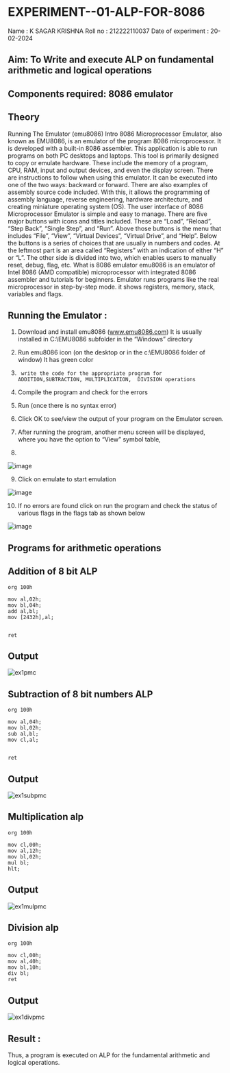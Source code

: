# EXPERIMENT--01-ALP-FOR-8086
Name : K SAGAR KRISHNA
Roll no : 212222110037
Date of experiment : 20-02-2024





## Aim: To Write and execute ALP on fundamental arithmetic and logical operations
## Components required: 8086  emulator 
## Theory 
Running The Emulator (emu8086) Intro 8086 Microprocessor Emulator, also known as EMU8086, is an emulator of the program 8086 microprocessor. It is developed with a built-in 8086 assembler. This application is able to run programs on both PC desktops and laptops. This tool is primarily designed to copy or emulate hardware. These include the memory of a program, CPU, RAM, input and output devices, and even the display screen. There are instructions to follow when using this emulator. It can be executed into one of the two ways: backward or forward. There are also examples of assembly source code included. With this, it allows the programming of assembly language, reverse engineering, hardware architecture, and creating miniature operating system (OS). The user interface of 8086 Microprocessor Emulator is simple and easy to manage. There are five major buttons with icons and titles included. These are “Load”, “Reload”, “Step Back”, “Single Step”, and “Run”. Above those buttons is the menu that includes “File”, “View”, “Virtual Devices”, “Virtual Drive”, and “Help”. Below the buttons is a series of choices that are usually in numbers and codes. At the leftmost part is an area called “Registers” with an indication of either “H” or “L”. The other side is divided into two, which enables users to manually reset, debug, flag, etc. What is 8086 emulator emu8086 is an emulator of Intel 8086 (AMD compatible) microprocessor with integrated 8086 assembler and tutorials for beginners. Emulator runs programs like the real microprocessor in step-by-step mode. it shows registers, memory, stack, variables and flags.


 ## Running the Emulator :
1.	Download and install emu8086 (www.emu8086.com) It is usually installed in C:\EMU8086 subfolder in the “Windows” directory
2.	  Run  emu8086 icon (on the desktop or in the c:\EMU8086 folder of window) It has green color 
 
 
3.		write the code for the appropriate program for ADDITION,SUBTRACTION, MULTIPLICATION,  DIVISION operations 

4.	 Compile the program and check for the errors 
5.	Run (once there is no syntax error) 

6.	Click OK to see/view the output of your program on the Emulator screen. 


7.	After running the program, another menu screen will be displayed, where you have the option to “View” symbol table,
8.	 


![image](https://user-images.githubusercontent.com/36288975/189273263-d65baae9-4b8f-4723-afb3-c0ffa4052b04.png)











9.	Click on emulate to start emulation 








![image](https://user-images.githubusercontent.com/36288975/189273273-9bb36ec1-e2e8-4892-8d35-37707332bfdc.png)








10.	If no errors are found click on run the program and check the status of various flags in the flags tab as shown below 






![image](https://user-images.githubusercontent.com/36288975/189273277-113a2a33-4a40-4ff8-95a5-ecd3a1f504fe.png)







## Programs for arithmetic  operations

## Addition  of 8 bit ALP 
```
org 100h

mov al,02h;
mov bl,04h;
add al,bl;
mov [2432h],al;


ret

```



## Output  
![ex1pmc](https://github.com/ksagar007/EXPERIMENT--01-ALP-FOR-8086/assets/121165786/ceb3cdca-306a-4aa2-84ce-a453773ec2f5)

 
## Subtraction   of 8 bit numbers  ALP 
```
org 100h

mov al,04h;
mov bl,02h;
sub al,bl;
mov cl,al;


ret
```
 
## Output  

![ex1subpmc](https://github.com/ksagar007/EXPERIMENT--01-ALP-FOR-8086/assets/121165786/de3a714b-be71-4884-8614-0de5da228be0)
## Multiplication alp 
```
org 100h

mov cl,00h;
mov al,12h;
mov bl,02h;
mul bl; 
hlt;
```
 ## Output  
 ![ex1mulpmc](https://github.com/ksagar007/EXPERIMENT--01-ALP-FOR-8086/assets/121165786/4d9c1b47-b95a-47dd-8555-1f73f8ff6e7b)
## Division alp
```
org 100h

mov cl,00h;
mov al,40h;
mov bl,10h;
div bl; 
ret

```

## Output  

![ex1divpmc](https://github.com/ksagar007/EXPERIMENT--01-ALP-FOR-8086/assets/121165786/81bd2af2-5c4b-492f-89c2-bcea15901c2b)


## Result :
Thus, a program is executed on ALP for the fundamental arithmetic and logical operations.
 








